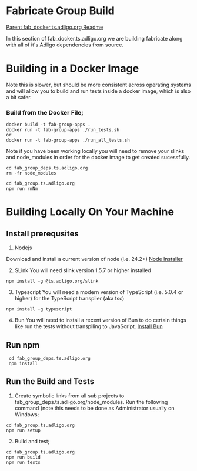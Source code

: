 # Fabricate Group Build

[Parent fab_docker.ts.adligo.org Readme](../README.md)

In this section of fab_docker.ts.adligo.org we are building fabricate along with all of it's
Adligo dependencies from source.

# Building in a Docker Image

Note this is slower, but should be more consistent across operating systems and will allow
you to build and run tests inside a docker image, which is also a bit safer.

### Build from the Docker File;

```
docker build -t fab-group-apps .
docker run -t fab-group-apps ./run_tests.sh
or
docker run -t fab-group-apps ./run_all_tests.sh
```

Note if you have been working locally you will need to remove your slinks and node_modules
in order for the docker image to get created sucessfully.

```
cd fab_group_deps.ts.adligo.org
rm -fr node_modules

cd fab_group.ts.adligo.org
npm run rmNm
```

# Building Locally On Your Machine

## Install prerequsites

1) Nodejs

Download and install a current version of node (i.e. 24.2+)
[Node Installer](https://nodejs.org/en/download)

2) SLink
You will need slink version 1.5.7 or higher installed

```
npm install -g @ts.adligo.org/slink
```

3) Typescript
You will need a modern version of TypeScript (i.e. 5.0.4 or higher) for the TypeScript transpiler (aka tsc)

```
npm install -g typescript
```

4) Bun
You will need to install a recent version of Bun to do certain things like run the tests without transpiling to JavaScript. [Install Bun](https://bun.sh/docs/installation)

## Run npm

```
 cd fab_group_deps.ts.adligo.org
 npm install
```

## Run the Build and Tests

1) Create symbolic links from all sub projects to fab_group_deps.ts.adligo.org/node_modules.  Run the following command (note this needs to be done as Administrator usually on Windows;

```
cd fab_group.ts.adligo.org
npm run setup
```

2) Build and test;

```
cd fab_group.ts.adligo.org
npm run build
npm run tests
```